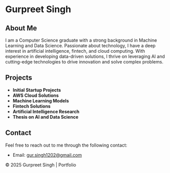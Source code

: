 # Gurpreet Singh
## About Me
I am a Computer Science graduate with a strong background in Machine Learning and Data Science. Passionate about technology, I have a deep interest in artificial intelligence, fintech, and cloud computing. With experience in developing data-driven solutions, I thrive on leveraging AI and cutting-edge technologies to drive innovation and solve complex problems.

## Projects

- **Initial Startup Projects**
- **AWS Cloud Solutions**
- **Machine Learning Models**
- **Fintech Solutions**
- **Artificial Intelligence Research**
- **Thesis on AI and Data Science**

## Contact

Feel free to reach out to me through the following contact:

- Email: [gur.singh1202@gmail.com](mailto:gur.singh1202@gmail.com)

© 2025 Gurpreet Singh | Portfolio
